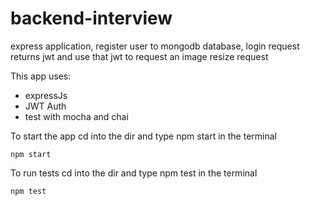 # backend-interview
express application, register user to mongodb database, login request returns jwt and use that jwt to request an image resize request

This app uses: 
* expressJs
* JWT Auth
* test with mocha and chai

To start the app cd into the dir and type npm start in the terminal
```
npm start

```

To run tests cd into the dir and type npm test in the terminal

```
npm test
```